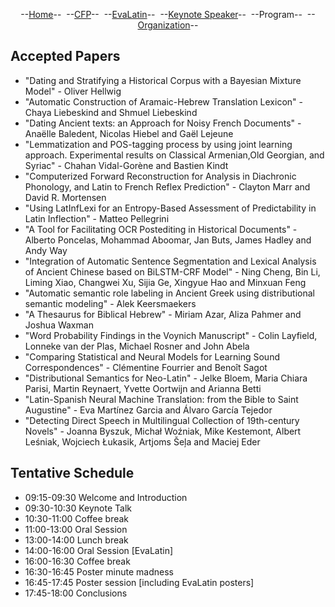 <p style="text-align: center;">--<a href="index">Home</a>--&nbsp;&nbsp;--<a href="CFP">CFP</a>--&nbsp;&nbsp;--<a href="EvaLatin">EvaLatin</a>--&nbsp;&nbsp;--<a href="Keynote">Keynote Speaker</a>--&nbsp;&nbsp;--Program--&nbsp;&nbsp;--<a href="organization">Organization</a>--</p>

## Accepted Papers
- "Dating and Stratifying a Historical Corpus with a Bayesian Mixture Model" - Oliver Hellwig 
- "Automatic Construction of Aramaic-Hebrew Translation Lexicon" - Chaya Liebeskind and Shmuel Liebeskind 
- "Dating Ancient texts: an Approach for Noisy French Documents" - Anaëlle Baledent, Nicolas Hiebel and Gaël Lejeune 
- "Lemmatization and POS-tagging process by using joint learning approach. Experimental results on Classical Armenian,Old Georgian, and Syriac" - Chahan Vidal-Gorène and Bastien Kindt 
- "Computerized Forward Reconstruction for Analysis in Diachronic Phonology, and Latin to French Reflex Prediction" - Clayton Marr and David R. Mortensen 
- "Using LatInfLexi for an Entropy-Based Assessment of Predictability in Latin Inflection" - Matteo Pellegrini 
- "A Tool for Facilitating OCR Postediting in Historical Documents" - Alberto Poncelas, Mohammad Aboomar, Jan Buts, James Hadley and Andy Way 
- "Integration of Automatic Sentence Segmentation and Lexical Analysis of Ancient Chinese based on BiLSTM-CRF Model" - Ning Cheng, Bin Li, Liming Xiao, Changwei Xu, Sijia Ge, Xingyue Hao and Minxuan Feng 
- "Automatic semantic role labeling in Ancient Greek using distributional semantic modeling" - Alek Keersmaekers 
- "A Thesaurus for Biblical Hebrew" - Miriam Azar, Aliza Pahmer and Joshua Waxman 
- "Word Probability Findings in the Voynich Manuscript" - Colin Layfield, Lonneke van der Plas, Michael Rosner and John Abela 
- "Comparing Statistical and Neural Models for Learning Sound Correspondences" - Clémentine Fourrier and Benoît Sagot 
- "Distributional Semantics for Neo-Latin" - Jelke Bloem, Maria Chiara Parisi, Martin Reynaert, Yvette Oortwijn and Arianna Betti 
- "Latin-Spanish Neural Machine Translation: from the Bible to Saint Augustine" - Eva Martínez Garcia and Álvaro García Tejedor 
- "Detecting Direct Speech in Multilingual Collection of 19th-century Novels" - Joanna Byszuk, Michał Woźniak, Mike Kestemont, Albert Leśniak, Wojciech Łukasik, Artjoms Šeļa and Maciej Eder 

## Tentative Schedule
- 09:15-09:30 Welcome and Introduction
- 09:30-10:30 Keynote Talk
- 10:30-11:00 Coffee break
- 11:00-13:00 Oral Session
- 13:00-14:00 Lunch break
- 14:00-16:00 Oral Session [EvaLatin]
- 16:00-16:30 Coffee break
- 16:30-16:45 Poster minute madness
- 16:45-17:45 Poster session [including EvaLatin posters]
- 17:45-18:00 Conclusions
